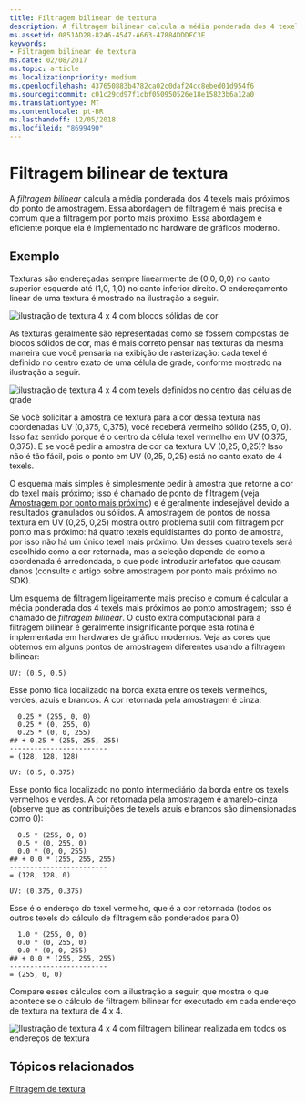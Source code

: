 ```yaml
---
title: Filtragem bilinear de textura
description: A filtragem bilinear calcula a média ponderada dos 4 texels mais próximos do ponto de amostragem.
ms.assetid: 0851AD28-8246-4547-A663-47884DDDFC3E
keywords:
- Filtragem bilinear de textura
ms.date: 02/08/2017
ms.topic: article
ms.localizationpriority: medium
ms.openlocfilehash: 437650883b4782ca02c0daf24cc8ebed01d954f6
ms.sourcegitcommit: c01c29cd97f1cbf050950526e18e15823b6a12a0
ms.translationtype: MT
ms.contentlocale: pt-BR
ms.lasthandoff: 12/05/2018
ms.locfileid: "8699490"
---
```

# <a name="bilinear-texture-filtering"></a>Filtragem bilinear de textura


A *filtragem bilinear* calcula a média ponderada dos 4 texels mais próximos do ponto de amostragem. Essa abordagem de filtragem é mais precisa e comum que a filtragem por ponto mais próximo. Essa abordagem é eficiente porque ela é implementado no hardware de gráficos moderno.


## <a name="span-idexamplespanspan-idexamplespanspan-idexamplespanexample"></a><span id="Example"></span><span id="example"></span><span id="EXAMPLE"></span>Exemplo


Texturas são endereçadas sempre linearmente de (0,0, 0,0) no canto superior esquerdo até (1,0, 1,0) no canto inferior direito. O endereçamento linear de uma textura é mostrado na ilustração a seguir.

![ilustração de textura 4 x 4 com blocos sólidas de cor](images/bilinear-fig7a.png)

As texturas geralmente são representadas como se fossem compostas de blocos sólidos de cor, mas é mais correto pensar nas texturas da mesma maneira que você pensaria na exibição de rasterização: cada texel é definido no centro exato de uma célula de grade, conforme mostrado na ilustração a seguir.

![ilustração de textura 4 x 4 com texels definidos no centro das células de grade](images/bilinear-fig7b.png)

Se você solicitar a amostra de textura para a cor dessa textura nas coordenadas UV (0,375, 0,375), você receberá vermelho sólido (255, 0, 0). Isso faz sentido porque é o centro da célula texel vermelho em UV (0,375, 0,375). E se você pedir a amostra de cor da textura UV (0,25, 0,25)? Isso não é tão fácil, pois o ponto em UV (0,25, 0,25) está no canto exato de 4 texels.

O esquema mais simples é simplesmente pedir à amostra que retorne a cor do texel mais próximo; isso é chamado de ponto de filtragem (veja [Amostragem por ponto mais próximo](nearest-point-sampling.md)) e é geralmente indesejável devido a resultados granulados ou sólidos. A amostragem de pontos de nossa textura em UV (0,25, 0,25) mostra outro problema sutil com filtragem por ponto mais próximo: há quatro texels equidistantes do ponto de amostra, por isso não há um único texel mais próximo. Um desses quatro texels será escolhido como a cor retornada, mas a seleção depende de como a coordenada é arredondada, o que pode introduzir artefatos que causam danos (consulte o artigo sobre amostragem por ponto mais próximo no SDK).

Um esquema de filtragem ligeiramente mais preciso e comum é calcular a média ponderada dos 4 texels mais próximos ao ponto amostragem; isso é chamado de *filtragem bilinear*. O custo extra computacional para a filtragem bilinear é geralmente insignificante porque esta rotina é implementada em hardwares de gráfico modernos. Veja as cores que obtemos em alguns pontos de amostragem diferentes usando a filtragem bilinear:

```
UV: (0.5, 0.5)
```

Esse ponto fica localizado na borda exata entre os texels vermelhos, verdes, azuis e brancos. A cor retornada pela amostragem é cinza:

```
  0.25 * (255, 0, 0)
  0.25 * (0, 255, 0) 
  0.25 * (0, 0, 255) 
## + 0.25 * (255, 255, 255) 
------------------------
= (128, 128, 128)
```

```
UV: (0.5, 0.375)
```

Esse ponto fica localizado no ponto intermediário da borda entre os texels vermelhos e verdes. A cor retornada pela amostragem é amarelo-cinza (observe que as contribuições de texels azuis e brancos são dimensionadas como 0):

```
  0.5 * (255, 0, 0)
  0.5 * (0, 255, 0) 
  0.0 * (0, 0, 255) 
## + 0.0 * (255, 255, 255) 
------------------------
= (128, 128, 0)
```

```
UV: (0.375, 0.375)
```

Esse é o endereço do texel vermelho, que é a cor retornada (todos os outros texels do cálculo de filtragem são ponderados para 0):

```
  1.0 * (255, 0, 0)
  0.0 * (0, 255, 0) 
  0.0 * (0, 0, 255) 
## + 0.0 * (255, 255, 255) 
------------------------
= (255, 0, 0)
```

Compare esses cálculos com a ilustração a seguir, que mostra o que acontece se o cálculo de filtragem bilinear for executado em cada endereço de textura na textura de 4 x 4.

![Ilustração de textura 4 x 4 com filtragem bilinear realizada em todos os endereços de textura](images/bilinear-fig7c.jpg)

## <a name="span-idrelated-topicsspanrelated-topics"></a><span id="related-topics"></span>Tópicos relacionados


[Filtragem de textura](texture-filtering.md)

 

 




